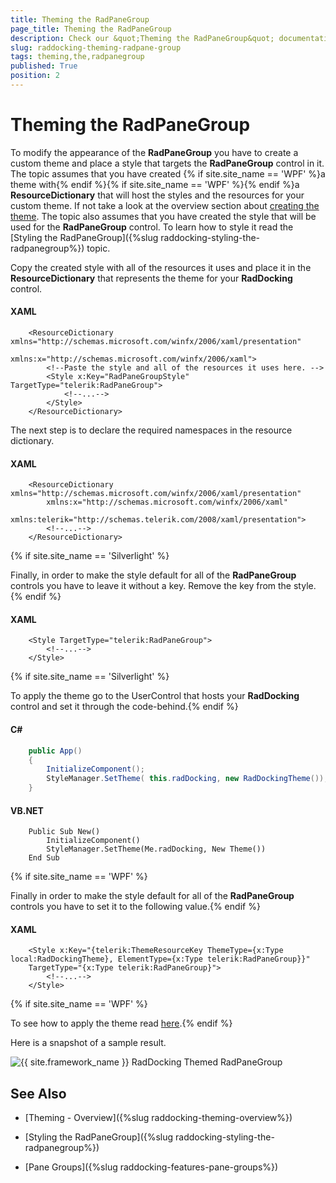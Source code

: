 ```yaml
---
title: Theming the RadPaneGroup
page_title: Theming the RadPaneGroup
description: Check our &quot;Theming the RadPaneGroup&quot; documentation article for the RadDocking {{ site.framework_name }} control.
slug: raddocking-theming-radpane-group
tags: theming,the,radpanegroup
published: True
position: 2
---
```


# Theming the RadPaneGroup

To modify the appearance of the __RadPaneGroup__ you have to create a custom theme and place a style that targets the __RadPaneGroup__ control in it. The topic assumes that you have created {% if site.site_name == 'WPF' %}a theme with{% endif %}{% if site.site_name == 'WPF' %}{% endif %}a __ResourceDictionary__ that will host the styles and the resources for your custom theme. If not take a look at the overview section about [creating the theme](#CreatingTheme). The topic also assumes that you have created the style that will be used for the __RadPaneGroup__ control. To learn how to style it read the [Styling the RadPaneGroup]({%slug raddocking-styling-the-radpanegroup%}) topic.

Copy the created style with all of the resources it uses and place it in the __ResourceDictionary__ that represents the theme for your __RadDocking__ control.

#### __XAML__

```XAML
	<ResourceDictionary xmlns="http://schemas.microsoft.com/winfx/2006/xaml/presentation"
	                    xmlns:x="http://schemas.microsoft.com/winfx/2006/xaml">
	    <!--Paste the style and all of the resources it uses here. -->
	    <Style x:Key="RadPaneGroupStyle" TargetType="telerik:RadPaneGroup">
	        <!--...-->
	    </Style>
	</ResourceDictionary>
```

The next step is to declare the required namespaces in the resource dictionary.

#### __XAML__

```XAML
	<ResourceDictionary xmlns="http://schemas.microsoft.com/winfx/2006/xaml/presentation"
	    xmlns:x="http://schemas.microsoft.com/winfx/2006/xaml"
	    xmlns:telerik="http://schemas.telerik.com/2008/xaml/presentation">
	    <!--...-->
	</ResourceDictionary>
```

{% if site.site_name == 'Silverlight' %}

Finally, in order to make the style default for all of the __RadPaneGroup__ controls you have to leave it without a key. Remove the key from the style.{% endif %}

#### __XAML__

```XAML
	<Style TargetType="telerik:RadPaneGroup">
	    <!--...-->
	</Style>
```

{% if site.site_name == 'Silverlight' %}

To apply the theme go to the UserControl that hosts your __RadDocking__ control and set it through the code-behind.{% endif %}

#### __C#__

```C#
	public App()
	{
	    InitializeComponent();
	    StyleManager.SetTheme( this.radDocking, new RadDockingTheme());
	}
```

#### __VB.NET__

```VB.NET
	Public Sub New()
		InitializeComponent()
		StyleManager.SetTheme(Me.radDocking, New Theme())
	End Sub
```

{% if site.site_name == 'WPF' %}

Finally in order to make the style default for all of the __RadPaneGroup__ controls you have to set it to the following value.{% endif %}

#### __XAML__

```XAML
	<Style x:Key="{telerik:ThemeResourceKey ThemeType={x:Type local:RadDockingTheme}, ElementType={x:Type telerik:RadPaneGroup}}"
	TargetType="{x:Type telerik:RadPaneGroup}">
	    <!--...-->
	</Style>
```

{% if site.site_name == 'WPF' %}

To see how to apply the theme read [here](#ApplyingTheme).{% endif %}

Here is a snapshot of a sample result.

![{{ site.framework_name }} RadDocking Themed RadPaneGroup](images/RadDocking_ThemingRadPaneGroup_01.png)

## See Also

 * [Theming - Overview]({%slug raddocking-theming-overview%})

 * [Styling the RadPaneGroup]({%slug raddocking-styling-the-radpanegroup%})

 * [Pane Groups]({%slug raddocking-features-pane-groups%})
